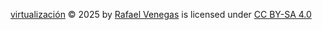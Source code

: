 <a href="https://creativecommons.org">virtualización</a> © 2025 by <a href="https://creativecommons.org">Rafael Venegas</a> is licensed under <a href="https://creativecommons.org/licenses/by-sa/4.0/">CC BY-SA 4.0</a>

<img src="https://mirrors.creativecommons.org/presskit/icons/cc.svg" alt="" style="max-width: 1em;max-height:1em;margin-left: .2em;"><img src="https://mirrors.creativecommons.org/presskit/icons/by.svg" alt="" style="max-width: 1em;max-height:1em;margin-left: .2em;"><img src="https://mirrors.creativecommons.org/presskit/icons/sa.svg" alt="" style="max-width: 1em;max-height:1em;margin-left: .2em;">
